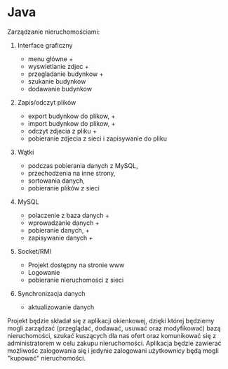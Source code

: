 Java
====
Zarządzanie nieruchomościami:

1.	Interface graficzny
	- menu główne +
	- wyswietlanie zdjec +
	- przegladanie budynkow +
	- szukanie budynkow
	- dodawanie budynkow

2.	Zapis/odczyt plików
	- export budynkow do plikow, +
	- import budynkow do plikow, +
	- odczyt zdjecia z pliku +
	- pobieranie zdjecia z sieci i zapisywanie do pliku

3.	Wątki
	- podczas pobierania danych z MySQL,
	- przechodzenia na inne strony,
	- sortowania danych,
	- pobieranie plików z sieci

4.	MySQL
	- polaczenie z baza danych +
	- wprowadzanie danych +
	- pobieranie danych, +
	- zapisywanie danych +

5. 	Socket/RMI
	- Projekt dostępny na stronie www
	- Logowanie
	- pobieranie nieruchomości z sieci

6.	Synchronizacja danych
	- aktualizowanie danych


Projekt będzie składał się z aplikacji okienkowej, dzięki której będziemy mogli zarządzać (przeglądać, dodawać, usuwać oraz modyfikować) bazą nieruchomości, szukać kuszących dla nas ofert oraz komunikować się z administratorem w celu zakupu nieruchomości. Aplikacja będzie zawierać możliwośc zalogowania się i jedynie zalogowani użytkownicy będą mogli "kupować" nieruchomości. 
